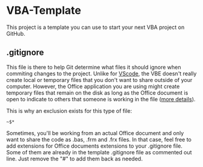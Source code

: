 # VBA-Template
This project is a template you can use to start your next VBA project on GitHub.

## .gitignore

This file is there to help Git determine what files it should ignore when commiting changes to the project. Unlike for [VScode](https://github.com/github/gitignore/blob/main/Global/VisualStudioCode.gitignore), the VBE doesn't really create local or temporary files that you don't want to share outside of your computer. However, the Office application you are using might create temporary files that remain on the disk as long as the Office document is open to indicate to others that someone is working in the file ([more details](https://superuser.com/questions/405257/what-type-of-file-is-file)).

This is why an exclusion exists for this type of file:
```
~$*
```

Sometimes, you'll be working from an actual Office document and only want to share the code as .bas, .frm and .frx files. In that case, feel free to add extensions for Office documents extensions to your .gitignore file. Some of them are already in the template .gitignore file as commented out line. Just remove the "#" to add them back as needed.

